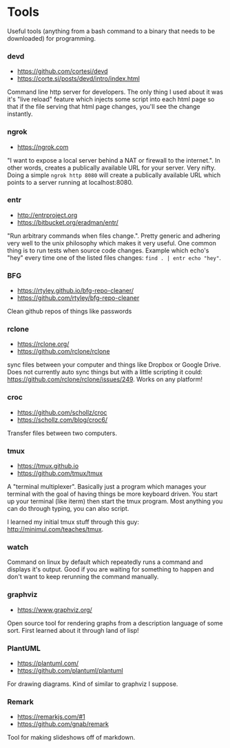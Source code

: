 # Tools

Useful tools (anything from a bash command to a binary that needs to
be downloaded) for programming.

### devd

- https://github.com/cortesi/devd
- https://corte.si/posts/devd/intro/index.html

Command line http server for developers. The only thing I used about it was
it's "live reload" feature which injects some script into each html page so
that if the file serving that html page changes, you'll see the change
instantly.

### ngrok

- https://ngrok.com

"I want to expose a local server behind a NAT or firewall to the
internet.". In other words, creates a publically available URL for
your server. Very nifty. Doing a simple `ngrok http 8080` will create
a publically available URL which points to a server running at
localhost:8080.

### entr

- http://entrproject.org
- https://bitbucket.org/eradman/entr/

"Run arbitrary commands when files change.". Pretty generic and adhering very
well to the unix philosophy which makes it very useful. One common thing is to
run tests when source code changes. Example which echo's "hey" every time one
of the listed files changes: `find . | entr echo "hey"`.

### BFG

- https://rtyley.github.io/bfg-repo-cleaner/
- https://github.com/rtyley/bfg-repo-cleaner

Clean github repos of things like passwords

### rclone

- https://rclone.org/
- https://github.com/rclone/rclone

sync files between your computer and things like Dropbox or Google
Drive. Does not currently auto sync things but with a little scripting
it could: https://github.com/rclone/rclone/issues/249. Works on any
platform!

### croc

- https://github.com/schollz/croc
- https://schollz.com/blog/croc6/

Transfer files between two computers.

### tmux

- https://tmux.github.io
- https://github.com/tmux/tmux

A "terminal multiplexer". Basically just a program which manages your terminal
with the goal of having things be more keyboard driven. You start up your
terminal (like iterm) then start the tmux program. Most anything you can do
through typing, you can also script.

I learned my initial tmux stuff through this guy:
http://minimul.com/teaches/tmux.

### watch

Command on linux by default which repeatedly runs a command and
displays it's output. Good if you are waiting for something to happen
and don't want to keep rerunning the command manually.

### graphviz

- https://www.graphviz.org/

Open source tool for rendering graphs from a description language of
some sort. First learned about it through land of lisp!

### PlantUML

- https://plantuml.com/
- https://github.com/plantuml/plantuml

For drawing diagrams. Kind of similar to graphviz I suppose.

### Remark

- https://remarkjs.com/#1
- https://github.com/gnab/remark

Tool for making slideshows off of markdown.
